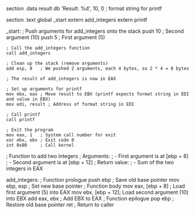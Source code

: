 section .data
    result db 'Result: %d', 10, 0  ; format string for printf

section .text
    global _start
    extern add_integers
    extern printf

_start:
    ; Push arguments for add_integers onto the stack
    push 10      ; Second argument (10)
    push 5       ; First argument (5)

    ; Call the add_integers function
    call add_integers

    ; Clean up the stack (remove arguments)
    add esp, 8   ; We pushed 2 arguments, each 4 bytes, so 2 * 4 = 8 bytes

    ; The result of add_integers is now in EAX

    ; Set up arguments for printf
    mov ebx, eax ; Move result to EBX (printf expects format string in EDI and value in EBX)
    mov edi, result ; Address of format string in EDI

    ; Call printf
    call printf

    ; Exit the program
    mov eax, 1   ; System call number for exit
    xor ebx, ebx ; Exit code 0
    int 0x80     ; Call kernel

; Function to add two integers
; Arguments:
;   - First argument is at [ebp + 8]
;   - Second argument is at [ebp + 12]
; Return value:
;   - Sum of the two integers in EAX

add_integers:
    ; Function prologue
    push ebp           ; Save old base pointer
    mov ebp, esp       ; Set new base pointer
    ; Function body
    mov eax, [ebp + 8] ; Load first argument (5) into EAX
    mov ebx, [ebp + 12]; Load second argument (10) into EBX
    add eax, ebx       ; Add EBX to EAX
    ; Function epilogue
    pop ebp            ; Restore old base pointer
    ret                ; Return to caller
